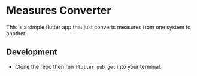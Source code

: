 # Measures Converter

This is a simple flutter app that just converts measures from one system to another

## Development

- Clone the repo then run `flutter pub get` into your terminal.

